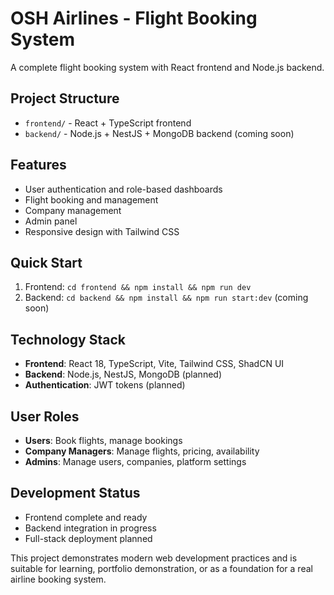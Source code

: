 # OSH Airlines - Flight Booking System

A complete flight booking system with React frontend and Node.js backend.

## Project Structure
- `frontend/` - React + TypeScript frontend
- `backend/` - Node.js + NestJS + MongoDB backend (coming soon)

## Features
- User authentication and role-based dashboards
- Flight booking and management
- Company management
- Admin panel
- Responsive design with Tailwind CSS

## Quick Start
1. Frontend: `cd frontend && npm install && npm run dev`
2. Backend: `cd backend && npm install && npm run start:dev` (coming soon)

## Technology Stack
- **Frontend**: React 18, TypeScript, Vite, Tailwind CSS, ShadCN UI
- **Backend**: Node.js, NestJS, MongoDB (planned)
- **Authentication**: JWT tokens (planned)

## User Roles
- **Users**: Book flights, manage bookings
- **Company Managers**: Manage flights, pricing, availability
- **Admins**: Manage users, companies, platform settings

## Development Status
-  Frontend complete and ready
-  Backend integration in progress
-  Full-stack deployment planned

This project demonstrates modern web development practices and is suitable for learning, portfolio demonstration, or as a foundation for a real airline booking system.
